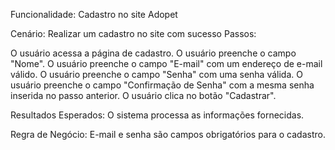 Funcionalidade: Cadastro no site Adopet

Cenário: Realizar um cadastro no site com sucesso
Passos:

O usuário acessa a página de cadastro.
O usuário preenche o campo "Nome".
O usuário preenche o campo "E-mail" com um endereço de e-mail válido.
O usuário preenche o campo "Senha" com uma senha válida.
O usuário preenche o campo "Confirmação de Senha" com a mesma senha inserida no passo anterior.
O usuário clica no botão "Cadastrar".

Resultados Esperados:
O sistema processa as informações fornecidas.

Regra de Negócio:
E-mail e senha são campos obrigatórios para o cadastro.